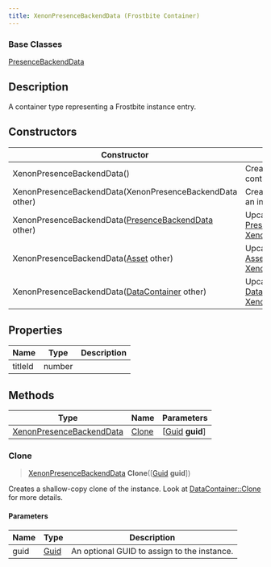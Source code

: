 ```yaml
---
title: XenonPresenceBackendData (Frostbite Container)
---
```

### Base Classes

[PresenceBackendData](PresenceBackendData)

## Description

A container type representing a Frostbite instance entry.

## Constructors

| Constructor                                                                         | Description                                                                                                                             |
| ----------------------------------------------------------------------------------- | --------------------------------------------------------------------------------------------------------------------------------------- |
| XenonPresenceBackendData()                                                          | Create a new instance of this container type.                                                                                           |
| XenonPresenceBackendData(XenonPresenceBackendData other)                            | Create a reference copy of an instance of the same type.                                                                                |
| XenonPresenceBackendData([PresenceBackendData](PresenceBackendData) other)          | Upcast an instance of type [PresenceBackendData](PresenceBackendData) to [XenonPresenceBackendData](XenonPresenceBackendData).          |
| XenonPresenceBackendData([Asset](Asset) other)                                      | Upcast an instance of type [Asset](Asset) to [XenonPresenceBackendData](XenonPresenceBackendData).                                      |
| XenonPresenceBackendData([DataContainer](/vext/ref/cls/shr/datacontainer) other) | Upcast an instance of type [DataContainer](/vext/ref/cls/shr/datacontainer) to [XenonPresenceBackendData](XenonPresenceBackendData). |

## Properties

| Name    | Type   | Description |
| ------- | ------ | ----------- |
| titleId | number |             |

## Methods

| Type                                                 | Name            | Parameters                                     |
| ---------------------------------------------------- | --------------- | ---------------------------------------------- |
| [XenonPresenceBackendData](XenonPresenceBackendData) | [Clone](#clone) | \[[Guid](/vext/ref/cls/shr/guid) **guid**\] |

### Clone

> [XenonPresenceBackendData](XenonPresenceBackendData) **Clone**(\[[Guid](/vext/ref/cls/shr/guid) **guid**\])

Creates a shallow-copy clone of the instance. Look at [DataContainer::Clone](/vext/ref/cls/shr/datacontainer#clone) for more details.

#### Parameters

| Name | Type         | Description                                 |
| ---- | ------------ | ------------------------------------------- |
| guid | [Guid](Guid) | An optional GUID to assign to the instance. |
